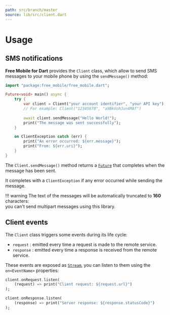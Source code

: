 ```yaml
---
path: src/branch/master
source: lib/src/client.dart
---
```


# Usage

## SMS notifications
**Free Mobile for Dart** provides the `Client` class, which allow to send SMS messages to your mobile phone by using the `sendMessage()` method:

``` dart
import "package:free_mobile/free_mobile.dart";

Future<void> main() async {
	try {
		var client = Client("your account identifier", "your API key");
		// For example: Client("12345678", "a9BkVohJun4MAf")
	
		await client.sendMessage("Hello World!");
		print("The message was sent successfully");
	}

	on ClientException catch (err) {
		print("An error occurred: ${err.message}");
		print("From: ${err.uri}");
	}
}
```

The `Client.sendMessage()` method returns a [`Future`](https://api.dart.dev/stable/dart-async/Future-class.html) that completes when the message has been sent.

It completes with a `ClientException` if any error occurred while sending the message.

!!! warning
	The text of the messages will be automatically truncated to **160** characters:  
	you can't send multipart messages using this library.

## Client events
The `Client` class triggers some events during its life cycle:

- `request` : emitted every time a request is made to the remote service.
- `response` : emitted every time a response is received from the remote service.

These events are exposed as [`Stream`](https://api.dart.dev/stable/dart-async/Stream-class.html), you can listen to them using the `on<EventName>` properties:

``` dart
client.onRequest.listen(
	(request) => print("Client request: ${request.url}")
);

client.onResponse.listen(
	(response) => print("Server response: ${response.statusCode}")
);
```
